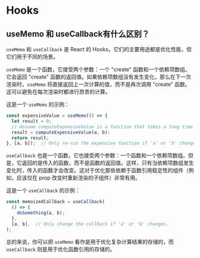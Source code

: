 # Hooks

## useMemo 和 useCallback有什么区别？
`useMemo` 和 `useCallback` 是 React 的 Hooks，它们的主要用途都是优化性能，但它们用于不同的场景。

`useMemo` 是一个函数，它接受两个参数：一个 "create" 函数和一个依赖项数组。它会返回 "create" 函数的返回值。如果依赖项数组没有发生变化，那么在下一次渲染时，`useMemo` 将直接返回上一次计算的值，而不是再次调用 "create" 函数。这可以避免在每次渲染时都进行昂贵的计算。

这是一个 `useMemo` 的示例：

```jsx
const expensiveValue = useMemo(() => {
  let result = 0;
  // Assume computeExpensiveValue is a function that takes a long time to complete.
  result = computeExpensiveValue(a, b);
  return result;
}, [a, b]);  // Only re-run the expensive function if 'a' or 'b' changes.
```

`useCallback` 也是一个函数，它也接受两个参数：一个函数和一个依赖项数组。但是，它返回的是传入的函数，而不是函数的返回值。这样，只有当依赖项数组发生变化时，传入的函数才会改变。这对于优化那些依赖于函数引用稳定性的组件（例如，应该仅在 prop 改变时重新渲染的子组件）非常有用。

这是一个 `useCallback` 的示例：

```jsx
const memoizedCallback = useCallback(
  () => {
    doSomething(a, b);
  },
  [a, b],  // Only change the callback if 'a' or 'b' changes.
);
```

总的来说，你可以把 `useMemo` 看作是用于优化复杂计算结果的存储的，而 `useCallback` 则是用于优化函数引用的存储的。

## 